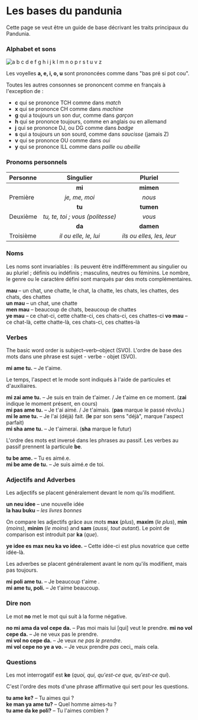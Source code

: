 ﻿# Les bases du pandunia

Cette page se veut être un guide de base décrivant les traits principaux du Pandunia.


### Alphabet et sons

![](http://www.pandunia.info/grafe/ABC.png "a b c d e f g h i j k l m n o p r s t u v z")

Les voyelles **a, e, i, o, u** sont prononcées comme dans "bas pré si pot cou".

Toutes les autres consonnes se prononcent comme en français à l'exception de :

- **c** qui se prononce  TCH comme dans _match_
- **x** qui se prononce CH comme dans _machine_
- **g** qui a toujours un son dur, comme dans _garçon_
- **h** qui se prononce toujours, comme en anglais ou en allemand
- **j** qui se prononce DJ, ou DG comme dans _badge_
- **s** qui a toujours un son sourd, comme dans _saucisse_ (jamais Z)
- **v** qui se prononce OU comme dans _oui_
- **y** qui se prononce ILL comme dans _paille_ ou _abeille_


### Pronoms personnels

| Personne | Singulier         | Pluriel      |
|:---------|:-----------------:|:------------:|
|          | **mi**            | **mimen**    |
| Première | _je, me, moi_     | _nous_       |
|          | **tu**            | **tumen**    |
| Deuxième | _tu, te, toi ; vous (politesse)_ | _vous_ |
|          | **da**            | **damen**    |
|Troisième |_il ou elle, le, lui_|_ils ou elles, les, leur_|

### Noms

Les noms sont invariables : ils peuvent être indifféremment au singulier ou au pluriel ; définis ou indéfinis ; masculins, neutres ou féminins.
Le nombre, le genre ou le caractère défini sont marqués par des mots complémentaires.

**mau**
– un chat, une chatte, le chat, la chatte, les chats, les chattes, des chats, des chattes  
**un mau**
– un chat, une chatte  
**men mau**
– beaucoup de chats, beaucoup de chattes  
**ye mau**
– ce chat-ci, cette chatte-ci, ces chats-ci, ces chattes-ci
**vo mau**
– ce chat-là, cette chatte-là, ces chats-ci, ces chattes-là


### Verbes

The basic word order is subject–verb–object (SVO).
L'ordre de base des mots dans une phrase est sujet - verbe - objet (SVO).

**mi ame tu.**
– Je t'aime.

Le temps, l'aspect et le mode sont indiqués à l'aide de particules et d'auxiliaires.

**mi zai ame tu.**
– Je suis en train de t'aimer. / Je t'aime en ce moment.
(**zai** indique le moment présent, en cours)  
**mi pas ame tu.**
– Je t'ai aimé. / Je t'aimais.
(**pas** marque le passé révolu.)  
**mi le ame tu.**
– Je l'ai (déjà) fait.
(**le** par son sens "déjà", marque l'aspect parfait)  
**mi sha ame tu.**
– Je t'aimerai.
(**sha** marque le futur)

L'ordre des mots est inversé dans les phrases au passif.
Les verbes au passif prennent la particule **be**.

**tu be ame.**
– Tu es aimé.e.  
**mi be ame de tu.**
– Je suis aimé.e de toi.


### Adjectifs and Adverbes

Les adjectifs se placent généralement devant le nom qu'ils modifient.

**un neu idee**
– une nouvelle idée  
**la hau buku**
– _les livres bonnes_

On compare les adjectifs grâce aux mots
**max** (_plus_), **maxim** (_le plus_),
**min** (_moins_), **minim** (_le moins_) and **sam** (_aussi, tout autant_).
Le point de comparison est introduit par **ka** (_que_).

**ye idee es max neu ka vo idee.**
– Cette idée-ci est plus novatrice que cette idée-là.

Les adverbes se placent généralement avant le nom qu'ils modifient, mais pas toujours.

**mi poli ame tu.**
– Je beaucoup t'aime .  
**mi ame tu, poli.**
– Je t'aime beaucoup.


### Dire non

Le mot **no** met le mot qui suit à la forme négative.

**no mi ama da vol cepe da.**
– Pas moi mais lui [qui] veut le prendre.
**mi no vol cepe da.**
– Je ne veux pas le prendre.  
**mi vol no cepe da.**
– Je veux _ne pas le prendre_.  
**mi vol cepe no ye a vo.**
– Je veux prendre _pas_ ceci_ mais cela.


### Questions

Les mot interrogatif est
**ke** (_quoi, qui, qu'est-ce que, qu'est-ce qui_).

C'est l'ordre des mots d'une phrase affirmative qui sert pour les questions.

**tu ame ke?**
– Tu aimes qui ?  
**ke man ya ame tu?**
– Quel homme aimes-tu ?  
**tu ame da ke poli?**
– Tu l'aimes combien ?

